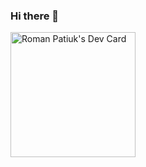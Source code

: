 ### Hi there 👋
<a href="https://app.daily.dev/hazybane"><img src="https://api.daily.dev/devcards/479541c5b8e04ec2a18f902d18b46f48.png?r=dwe" width="200" alt="Roman Patiuk's Dev Card"/></a>
<!--
**hazybane/hazybane** is a ✨ _special_ ✨ repository because its `README.md` (this file) appears on your GitHub profile.

Here are some ideas to get you started:

- 🔭 I’m currently working on ...
- 🌱 I’m currently learning ...
- 👯 I’m looking to collaborate on ...
- 🤔 I’m looking for help with ...
- 💬 Ask me about ...
- 📫 How to reach me: ...
- 😄 Pronouns: ...
- ⚡ Fun fact: ...
-->
